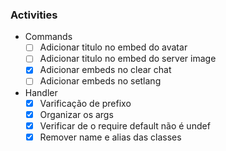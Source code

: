 ### Activities

* Commands
    - [ ] Adicionar titulo no embed do avatar
    - [ ] Adicionar titulo no embed do server image
    - [x] Adicionar embeds no clear chat
    - [ ] Adicionar embeds no setlang

* Handler
    - [x] Varificação de prefixo
    - [x] Organizar os args
    - [x] Verificar de o require default não é undef
    - [x] Remover name e alias das classes
